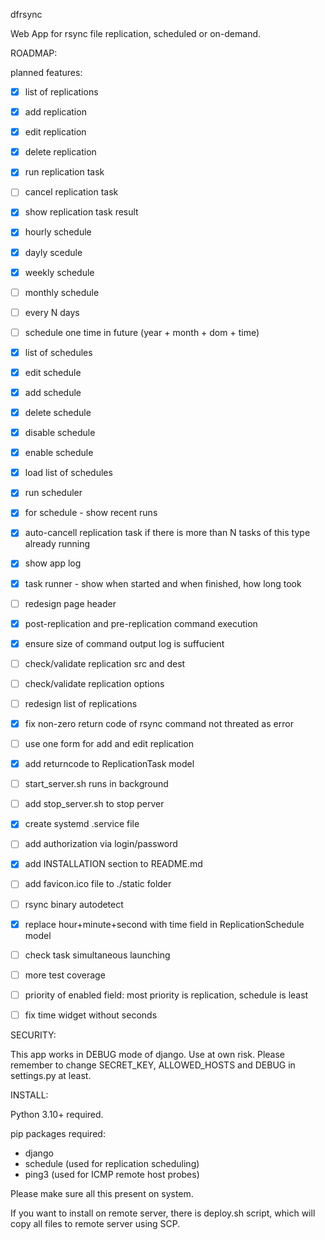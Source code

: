 dfrsync

Web App for rsync file replication, scheduled or on-demand.










ROADMAP:



planned features:

 - [x] list of replications
 - [x] add replication
 - [x] edit replication
 - [x] delete replication
 - [x] run replication task
 - [ ] cancel replication task
 - [x] show replication task result
 - [x] hourly schedule
 - [x] dayly scedule
 - [x] weekly schedule
 - [ ] monthly schedule
 - [ ] every N days
 - [ ] schedule one time in future (year + month + dom + time)
 - [x] list of schedules
 - [x] edit schedule
 - [x] add schedule
 - [x] delete schedule
 - [x] disable schedule
 - [x] enable schedule
 - [x] load list of schedules
 - [x] run scheduler
 - [x] for schedule - show recent runs
 - [x] auto-cancell replication task if there is more than N tasks of this type already running
 - [x] show app log
 - [x] task runner - show when started and when finished, how long took
 - [ ] redesign page header
 - [x] post-replication and pre-replication command execution
 - [x] ensure size of command output log is suffucient
 - [ ] check/validate replication src and dest
 - [ ] check/validate replication options
 - [ ] redesign list of replications
 - [x] fix non-zero return code of rsync command not threated as error
 - [ ] use one form for add and edit replication
 - [x] add returncode to ReplicationTask model
 - [ ] start_server.sh runs in background
 - [ ] add stop_server.sh to stop perver
 - [x] create systemd .service file
 - [ ] add authorization via login/password
 - [x] add INSTALLATION section to README.md
 - [ ] add favicon.ico file to ./static folder
 - [ ] rsync binary autodetect
 - [x] replace hour+minute+second with time field in ReplicationSchedule model
 - [ ] check task simultaneous launching
 - [ ] more test coverage
 - [ ] priority of enabled field: most priority is replication, schedule is least
 - [ ] fix time widget without seconds
 



SECURITY:

This app works in DEBUG mode of django. Use at own risk.
Please remember to change SECRET_KEY, ALLOWED_HOSTS and DEBUG in settings.py at least.




INSTALL:

Python 3.10+ required.
 
pip packages required:
 - django
 - schedule (used for replication scheduling)
 - ping3 (used for ICMP remote host probes)
 
Please make sure all this present on system.

If you want to install on remote server, there is deploy.sh script, which will copy all files to remote server using SCP.






